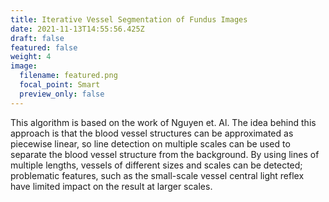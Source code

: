 ```yaml
---
title: Iterative Vessel Segmentation of Fundus Images
date: 2021-11-13T14:55:56.425Z
draft: false
featured: false
weight: 4
image:
  filename: featured.png
  focal_point: Smart
  preview_only: false
---
```

This algorithm is based on the work of Nguyen et. Al. The idea behind this approach is that the blood vessel structures can be approximated as piecewise linear, so line detection on multiple scales can be used to separate the blood vessel structure from the background. By using lines of multiple lengths, vessels of different sizes and scales can be detected; problematic features, such as the small-scale vessel central light reflex have limited impact on the result at larger scales.
